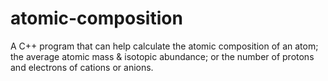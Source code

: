# atomic-composition
A C++ program that can help calculate the atomic composition of an atom; the average atomic mass &amp; isotopic abundance; or the number of protons and electrons of cations or anions.
